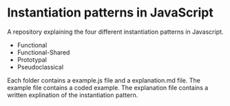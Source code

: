 # Instantiation patterns in JavaScript
A repository explaining the four different instantiation patterns in Javascript. 
* Functional
* Functional-Shared
* Prototypal
* Pseudoclassical

Each folder contains a example.js file and a explanation.md file. 
The example file contains a coded example. 
The explanation file contains a written explination of the instantiation pattern.